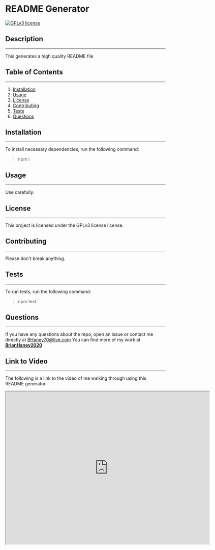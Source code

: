 # README Generator #

[![GPLv3 license](https://img.shields.io/badge/License-GPLv3-blue.svg)](http://perso.crans.org/besson/LICENSE.html)

## Description ##
----------------------------------------
This generates a high quality  README file


## Table of Contents ##
-----------------------------------------
1. [Installation](#installation)
2. [Usage](#usage)
3. [License](#license)
4. [Contributing](#contributing)
5. [Tests](#tests)
6. [Questions](#questions)


## Installation ##
------------------------------------------
To install necessary dependencies, run the following command:
>npm i


## Usage ##
------------------------------------------
Use carefully.


## License ##
------------------------------------------
This project is licensed under the GPLv3 license license.


## Contributing ##
-----------------------------------------
Please don't break anything.


## Tests ##
-----------------------------------------
To run tests, run the following command:
>npm test


## Questions ##
----------------------------------------
If you have any questions about the repo, open an issue or contact me directly at BHaney70@live.com
You can find more of my work at **[BrianHaney2020](https://github.com/BrianHaney2020)**


## Link to Video ##
-----------------------------------------
The following is a link to the video of me walking through using this README generator.
<iframe src="https://drive.google.com/file/d/1gJ-WF_RrjU9XSWPawPsnqh6LbWv__9Gt/preview" width="640" height="480"></iframe>




